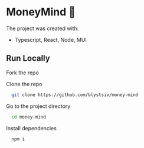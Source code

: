 # MoneyMind 🤑

The project was created with:

- Typescript, React, Node, MUI

## Run Locally

Fork the repo

Clone the repo

```bash
  git clone https://github.com/blystsiv/money-mind
```

Go to the project directory

```bash
  cd money-mind
```

Install dependencies

```bash
  npm i
```
